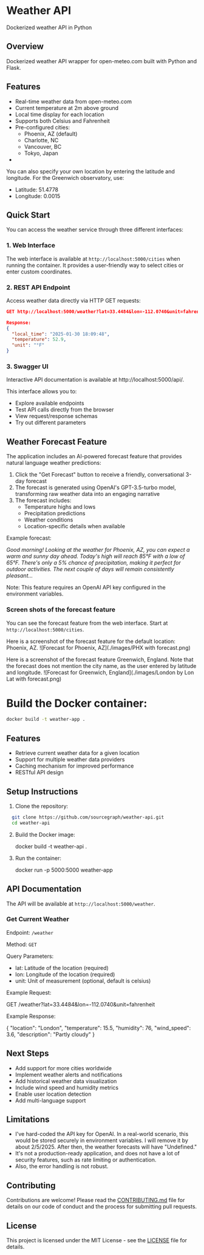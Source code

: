 # Weather API

Dockerized weather API in Python

## Overview

Dockerized weather API wrapper for open-meteo.com built with Python and Flask.

## Features

- Real-time weather data from open-meteo.com
- Current temperature at 2m above ground
- Local time display for each location
- Supports both Celsius and Fahrenheit
- Pre-configured cities:
  - Phoenix, AZ (default)
  - Charlotte, NC
  - Vancouver, BC
  - Tokyo, Japan
- 
You can also specify your own location by entering the latitude and longitude. For the Greenwich observatory, use:
- Latitude: 51.4778
- Longitude: 0.0015

## Quick Start
You can access the weather service through three different interfaces:

### 1. Web Interface
The web interface is available at `http://localhost:5000/cities` when running the container. It provides a user-friendly way to select cities or enter custom coordinates.

### 2. REST API Endpoint
Access weather data directly via HTTP GET requests:
```json
GET http://localhost:5000/weather?lat=33.4484&lon=-112.0740&unit=fahrenheit

Response:
{
  "local_time": "2025-01-30 18:09:48",
  "temperature": 52.9,
  "unit": "°F"
}
```

### 3. Swagger UI
Interactive API documentation is available at http://localhost:5000/api/. 

This interface allows you to:

- Explore available endpoints
- Test API calls directly from the browser
- View request/response schemas
- Try out different parameters

## Weather Forecast Feature
The application includes an AI-powered forecast feature that provides natural language weather predictions:

1. Click the "Get Forecast" button to receive a friendly, conversational 3-day forecast
2. The forecast is generated using OpenAI's GPT-3.5-turbo model, transforming raw weather data into an engaging narrative
3. The forecast includes:
   - Temperature highs and lows
   - Precipitation predictions
   - Weather conditions
   - Location-specific details when available

Example forecast:

_Good morning! Looking at the weather for Phoenix, AZ, you can expect a warm and sunny day ahead. 
Today's high will reach 85°F with a low of 65°F. There's only a 5% chance of precipitation, 
making it perfect for outdoor activities. The next couple of days will remain consistently pleasant..._

Note: This feature requires an OpenAI API key configured in the environment variables.

### Screen shots of the forecast feature
You can see the forecast feature from the web interface. Start at `http://localhost:5000/cities`.

Here is a screenshot of the forecast feature for the default location: Phoenix, AZ.
![Forecast for Phoenix, AZ](./images/PHX with forecast.png)

Here is a screenshot of the forecast feature Greenwich, England. Note that the forecast does not mention the city name,
as the user entered by latitude and longitude.
![Forecast for Greenwich, England](./images/London by Lon Lat with forecast.png)



# Build the Docker container:
```bash
docker build -t weather-app .
```
## Features

- Retrieve current weather data for a given location
- Support for multiple weather data providers
- Caching mechanism for improved performance
- RESTful API design

## Setup Instructions

1. Clone the repository:
 ```bash  
   git clone https://github.com/sourcegraph/weather-api.git
   cd weather-api
```

2. Build the Docker image:
   
   docker build -t weather-api .

3. Run the container:
   
   docker run -p 5000:5000 weather-app

## API Documentation

The API will be available at `http://localhost:5000/weather`.

### Get Current Weather

Endpoint: `/weather`

Method: `GET`

Query Parameters:
- lat: Latitude of the location (required)
- lon: Longitude of the location (required)
- unit: Unit of measurement (optional, default is celsius)

Example Request:

GET /weather?lat=33.4484&lon=-112.0740&unit=fahrenheit


Example Response:

{
  "location": "London",
  "temperature": 15.5,
  "humidity": 76,
  "wind_speed": 3.6,
  "description": "Partly cloudy"
}

## Next Steps

- Add support for more cities worldwide
- Implement weather alerts and notifications
- Add historical weather data visualization
- Include wind speed and humidity metrics
- Enable user location detection
- Add multi-language support

## Limitations

- I've hard-coded the API key for OpenAI. In a real-world scenario, this would be stored securely in environment variables. I will remove it by about 2/5/2025. After then, the weather forecasts will have "Undefined."
- It's not a production-ready application, and does not have a lot of security features, such as rate limiting or authentication.
- Also, the error handling is not robust.

## Contributing

Contributions are welcome! Please read the [CONTRIBUTING.md](CONTRIBUTING.md) file for details on our code of conduct and the process for submitting pull requests.

## License

This project is licensed under the MIT License - see the [LICENSE](LICENSE) file for details.


